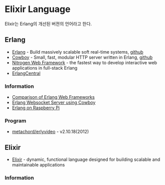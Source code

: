 # Elixir Language

Elixir는 Erlang의 개선된 버젼의 언어라고 한다.

## Erlang
* [Erlang] - Build massively scalable soft real-time systems, 
	[github](https://github.com/erlang)
* [Cowboy](http://ninenines.eu) - Small, fast, modular HTTP server written in Erlang,
	[github](https://github.com/ninenines/cowboy)
* [Nitrogen Web Framework](http://nitrogenproject.com/) - the fastest way to develop interactive web applications in full-stack Erlang
* [ErlangCentral](http://erlangcentral.org/)


### Information
* [Comparison of Erlang Web Frameworks](https://github.com/ChicagoBoss/ChicagoBoss/wiki/Comparison-of-Erlang-Web-Frameworks)
* [Erlang Websocket Server using Cowboy](http://marcelog.github.io/articles/erlang_websocket_server_cowboy_tutorial.html)
* [Erlang on Raspberry Pi](http://elinux.org/Erlang)

### Program
* [metachord/erlyvideo](https://github.com/metachord/erlyvideo/releases) - v2.10.18(2012)

## Elixir
* [Elixir] - dynamic, functional language designed for building scalable and maintainable applications

### Information



[Elixir]:http://elixir-lang.org/
[Erlang]:http://www.erlang.org/
